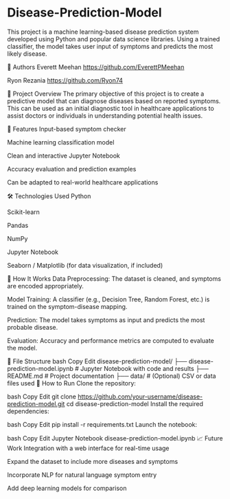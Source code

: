 # Disease-Prediction-Model

This project is a machine learning-based disease prediction system developed using Python and popular data science libraries. Using a trained classifier, the model takes user input of symptoms and predicts the most likely disease.

👥 Authors
Everett Meehan https://github.com/EverettPMeehan 

Ryon Rezania https://github.com/Ryon74 

📌 Project Overview
The primary objective of this project is to create a predictive model that can diagnose diseases based on reported symptoms. This can be used as an initial diagnostic tool in healthcare applications to assist doctors or individuals in understanding potential health issues.

🚀 Features
Input-based symptom checker

Machine learning classification model

Clean and interactive Jupyter Notebook

Accuracy evaluation and prediction examples

Can be adapted to real-world healthcare applications

🛠️ Technologies Used
Python

Scikit-learn

Pandas

NumPy

Jupyter Notebook

Seaborn / Matplotlib (for data visualization, if included)

🧠 How It Works
Data Preprocessing: The dataset is cleaned, and symptoms are encoded appropriately.

Model Training: A classifier (e.g., Decision Tree, Random Forest, etc.) is trained on the symptom-disease mapping.

Prediction: The model takes symptoms as input and predicts the most probable disease.

Evaluation: Accuracy and performance metrics are computed to evaluate the model.

📂 File Structure
bash
Copy
Edit
disease-prediction-model/
├── disease-prediction-model.ipynb    # Jupyter Notebook with code and results
├── README.md                         # Project documentation
├── data/                             # (Optional) CSV or data files used
🔧 How to Run
Clone the repository:

bash
Copy
Edit
git clone https://github.com/your-username/disease-prediction-model.git
cd disease-prediction-model
Install the required dependencies:

bash
Copy
Edit
pip install -r requirements.txt
Launch the notebook:

bash
Copy
Edit
Jupyter Notebook disease-prediction-model.ipynb
📈 Future Work
Integration with a web interface for real-time usage

Expand the dataset to include more diseases and symptoms

Incorporate NLP for natural language symptom entry

Add deep learning models for comparison
